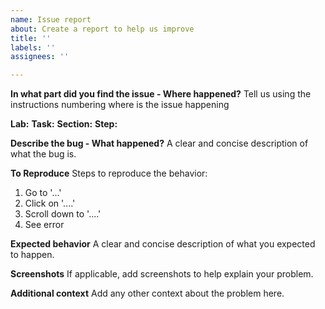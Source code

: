 ```yaml
---
name: Issue report
about: Create a report to help us improve
title: ''
labels: ''
assignees: ''

---
```


**In what part did you find the issue - Where happened?**
Tell us using the instructions numbering where is the issue happening

**Lab:** 
**Task:**
**Section:**
**Step:**

**Describe the bug - What happened?**
A clear and concise description of what the bug is.

**To Reproduce**
Steps to reproduce the behavior:
1. Go to '...'
2. Click on '....'
3. Scroll down to '....'
4. See error

**Expected behavior**
A clear and concise description of what you expected to happen.

**Screenshots**
If applicable, add screenshots to help explain your problem.

**Additional context**
Add any other context about the problem here.

